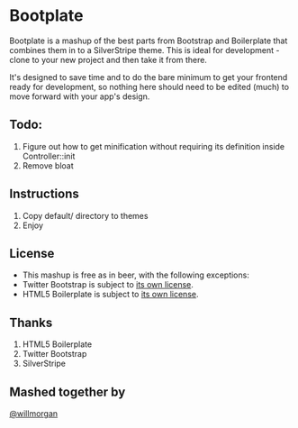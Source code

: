 # Bootplate
Bootplate is a mashup of the best parts from Bootstrap and Boilerplate that combines them in to a SilverStripe theme. This is ideal for development - clone to your new project and then take it from there.

It's designed to save time and to do the bare minimum to get your frontend ready for development, so nothing here should need to be edited (much) to move forward with your app's design.

## Todo:
1. Figure out how to get minification without requiring its definition inside Controller::init
2. Remove bloat

## Instructions
1. Copy default/ directory to themes
2. Enjoy

## License
- This mashup is free as in beer, with the following exceptions:
- Twitter Bootstrap is subject to [its own license](http://www.apache.org/licenses/LICENSE-2.0).
- HTML5 Boilerplate is subject to [its own license](https://github.com/h5bp/html5-boilerplate/blob/master/LICENSE.md).

## Thanks
1. HTML5 Boilerplate
2. Twitter Bootstrap
3. SilverStripe

## Mashed together by
[@willmorgan](//twitter.com/willmorgan)